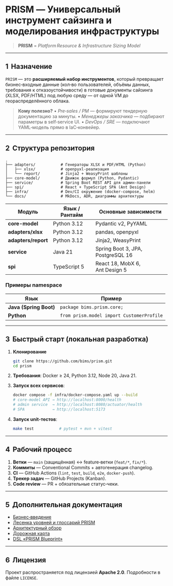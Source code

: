 # **PRISM** — Универсальный инструмент сайзинга и моделирования инфраструктуры

> **PRISM** = *Platform Resource & Infrastructure Sizing Model*

---

## 1  Назначение

`PRISM` — это **расширяемый набор инструментов**, который превращает бизнес‑входные данные (кол‑во пользователей, объёмы данных, требования к отказоустойчивости) в готовые документы сайзинга (XLSX, PDF/HTML) под любую среду — от одной VM до геораспределённого облака.

> **Кому полезно?**
> • *Pre‑sales / PM* — формируют тендерную документацию за минуты.
> • *Менеджеры заказчика* — подбирают параметры в self‑service UI.
> • *DevOps / SRE* — подключают YAML‑модель прямо в IaC‑конвейер.

---

## 2  Структура репозитория

```
.
├── adapters/           # Генераторы XLSX и PDF/HTML (Python)
│   ├── xlsx/           # openpyxl‑реализация
│   └── report/         # Jinja2 + WeasyPrint шаблоны
├── core-model/         # Движок формул (Python, Pydantic)
├── service/            # Spring Boot REST API для админ‑панели
├── spi/                # React + TypeScript SPA (Ant Design)
├── infra/              # Dev/CI окружение (docker‑compose, helm)
└── docs/               # MkDocs, ADR, диаграммы архитектуры
```

| Модуль              | Язык / Рантайм | Основные зависимости              |
| ------------------- | -------------- | --------------------------------- |
| **core-model**      | Python 3.12    | Pydantic v2, PyYAML               |
| **adapters/xlsx**   | Python 3.12    | pandas, openpyxl                  |
| **adapters/report** | Python 3.12    | Jinja2, WeasyPrint                |
| **service**         | Java 21        | Spring Boot 3, JPA, PostgreSQL 16 |
| **spi**             | TypeScript 5   | React 18, MobX 6, Ant Design 5    |

### Примеры namespace

| Язык                   | Пример                                    |
| ---------------------- | ----------------------------------------- |
| **Java (Spring Boot)** | `package bims.prism.core;`                |
| **Python**             | `from prism.model import CustomerProfile` |

---

## 3  Быстрый старт (локальная разработка)

1. **Клонирование**

   ```bash
   git clone https://github.com/bims/prism.git
   cd prism
   ```
2. **Требования**: Docker ≥ 24, Python 3.12, Node 20, Java 21.
3. **Запуск всех сервисов**:

   ```bash
   docker compose -f infra/docker-compose.yaml up --build
   # core-model API → http://localhost:8000/health
   # admin service  → http://localhost:8080/actuator/health
   # SPA            → http://localhost:5173
   ```
4. **Запуск unit‑тестов**:

   ```bash
   make test           # pytest + mvn + vitest
   ```

---

## 4  Рабочий процесс

1. **Ветки** — `main` (защищённая) ↔ feature‑ветки (`feat/*`, `fix/*`).
2. **Коммиты** — Conventional Commits + автогенерация changelog.
3. **CI** — GitHub Actions (`lint`, `test`, `build`, `e2e`, `docker-push`).
4. **Трекер задач** — GitHub Projects (Kanban).
5. **Code review** — PR + обязательные статус‑чеки.

---

## 5  Дополнительная документация

* [Бизнес‑введение](docs/business_intro.md)
* [Лесенка уровней и глоссарий PRISM](docs/layers_and_glossary.md)
* [Архитектурный обзор](docs/architecture_overview.md)
* [Дорожная карта](docs/roadmap.md)
* [DSL «PRISM Blueprint»](docs/blueprint_dsl.md)

---

## 6  Лицензия

Проект распространяется под лицензией **Apache 2.0**. Подробности в файле `LICENSE`.
